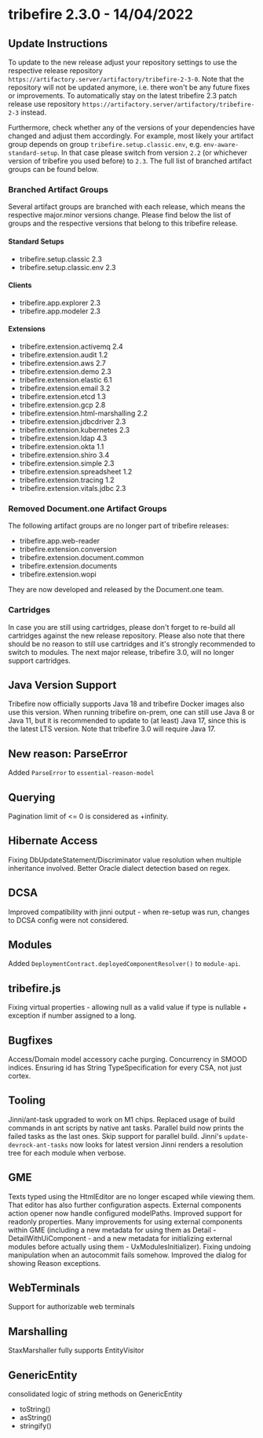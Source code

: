 # tribefire 2.3.0 - 14/04/2022

## Update Instructions
To update to the new release adjust your repository settings to use the respective release repository `https://artifactory.server/artifactory/tribefire-2-3-0`. Note that the repository will not be updated anymore, i.e. there won't be any future fixes or improvements. To automatically stay on the latest tribefire 2.3 patch release use repository `https://artifactory.server/artifactory/tribefire-2-3` instead.

Furthermore, check whether any of the versions of your dependencies have changed and adjust them accordingly.
For example, most likely your artifact group depends on group `tribefire.setup.classic.env`, e.g. `env-aware-standard-setup`. In that case please switch from version `2.2` (or whichever version of tribefire you used before) to `2.3`. The full list of branched artifact groups can be found below.

### Branched Artifact Groups
Several artifact groups are branched with each release, which means the respective major.minor versions change.
Please find below the list of groups and the respective versions that belong to this tribefire release.

#### Standard Setups
- tribefire.setup.classic 2.3
- tribefire.setup.classic.env 2.3

#### Clients
- tribefire.app.explorer 2.3
- tribefire.app.modeler 2.3

#### Extensions
- tribefire.extension.activemq 2.4
- tribefire.extension.audit 1.2
- tribefire.extension.aws 2.7
- tribefire.extension.demo 2.3
- tribefire.extension.elastic 6.1
- tribefire.extension.email 3.2
- tribefire.extension.etcd 1.3
- tribefire.extension.gcp 2.8
- tribefire.extension.html-marshalling 2.2
- tribefire.extension.jdbcdriver 2.3
- tribefire.extension.kubernetes 2.3
- tribefire.extension.ldap 4.3
- tribefire.extension.okta 1.1
- tribefire.extension.shiro 3.4
- tribefire.extension.simple 2.3
- tribefire.extension.spreadsheet 1.2
- tribefire.extension.tracing 1.2
- tribefire.extension.vitals.jdbc 2.3

### Removed Document.one Artifact Groups
The following artifact groups are no longer part of tribefire releases:
- tribefire.app.web-reader
- tribefire.extension.conversion
- tribefire.extension.document.common
- tribefire.extension.documents
- tribefire.extension.wopi

They are now developed and released by the Document.one team.

### Cartridges
In case you are still using cartridges, please don't forget to re-build all cartridges against the new release repository. Please also note that there should be no reason to still use cartridges and it's strongly recommended to switch to modules. The next major release, tribefire 3.0, will no longer support cartridges.

## Java Version Support
Tribefire now officially supports Java 18 and tribefire Docker images also use this version. When running tribefire on-prem, one can still use Java 8 or Java 11, but it is recommended to update to (at least) Java 17, since this is the latest LTS version. Note that tribefire 3.0 will require Java 17.

## New reason: ParseError
Added `ParseError` to `essential-reason-model`

## Querying
Pagination limit of <= 0 is considered as +infinity.

## Hibernate Access
Fixing DbUpdateStatement/Discriminator value resolution when multiple inheritance involved.
Better Oracle dialect detection based on regex.

## DCSA
Improved compatibility with jinni output - when re-setup was run, changes to DCSA config were not considered.

## Modules
Added `DeploymentContract.deployedComponentResolver()` to `module-api`.

## tribefire.js
Fixing virtual properties - allowing null as a valid value if type is nullable + exception if number assigned to a long.

## Bugfixes
Access/Domain model accessory cache purging.
Concurrency in SMOOD indices.
Ensuring id has String TypeSpecification for every CSA, not just cortex.

## Tooling
Jinni/ant-task upgraded to work on M1 chips.
Replaced usage of build commands in ant scripts by native ant tasks.
Parallel build now prints the failed tasks as the last ones.
Skip support for parallel build.
Jinni's `update-devrock-ant-tasks` now looks for latest version
Jinni renders a resolution tree for each module when verbose.


## GME
Texts typed using the HtmlEditor are no longer escaped while viewing them. That editor has also further configuration aspects.
External components action opener now handle configured modelPaths.
Improved support for readonly properties.
Many improvements for using external components within GME (including a new metadata for using them as Detail - DetailWithUiComponent - and a new metadata for initializing external modules before actually using them - UxModulesInitializer).
Fixing undoing manipulation when an autocommit fails somehow.
Improved the dialog for showing Reason exceptions.

## WebTerminals
Support for authorizable web terminals

## Marshalling
StaxMarshaller fully supports EntityVisitor

## GenericEntity
consolidated logic of string methods on GenericEntity
- toString()
- asString()
- stringify()
